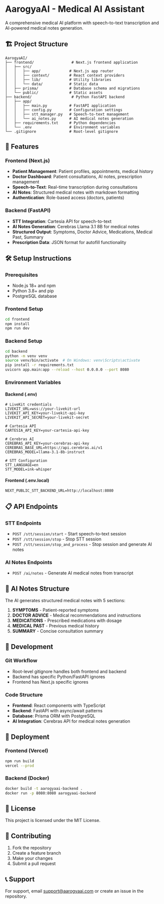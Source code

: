 # AarogyaAI - Medical AI Assistant

A comprehensive medical AI platform with speech-to-text transcription and AI-powered medical notes generation.

## 🏗️ Project Structure

```
AarogyaAI/
├── frontend/                 # Next.js frontend application
│   ├── src/
│   │   ├── app/             # Next.js app router
│   │   ├── context/         # React context providers
│   │   ├── lib/             # Utility libraries
│   │   └── data/            # Static data
│   ├── prisma/              # Database schema and migrations
│   └── public/              # Static assets
├── backend/                  # Python FastAPI backend
│   ├── app/
│   │   ├── main.py          # FastAPI application
│   │   ├── config.py        # Configuration settings
│   │   ├── stt_manager.py   # Speech-to-text management
│   │   └── ai_notes.py      # AI medical notes generation
│   ├── requirements.txt     # Python dependencies
│   └── .env                 # Environment variables
└── .gitignore               # Root-level gitignore
```

## 🚀 Features

### Frontend (Next.js)
- **Patient Management**: Patient profiles, appointments, medical history
- **Doctor Dashboard**: Patient consultations, AI notes, prescription management
- **Speech-to-Text**: Real-time transcription during consultations
- **AI Notes**: Structured medical notes with markdown formatting
- **Authentication**: Role-based access (doctors, patients)

### Backend (FastAPI)
- **STT Integration**: Cartesia API for speech-to-text
- **AI Notes Generation**: Cerebras Llama 3.1 8B for medical notes
- **Structured Output**: Symptoms, Doctor Advice, Medications, Medical Past, Summary
- **Prescription Data**: JSON format for autofill functionality

## 🛠️ Setup Instructions

### Prerequisites
- Node.js 18+ and npm
- Python 3.8+ and pip
- PostgreSQL database

### Frontend Setup
```bash
cd frontend
npm install
npm run dev
```

### Backend Setup
```bash
cd backend
python -m venv venv
source venv/bin/activate  # On Windows: venv\Scripts\activate
pip install -r requirements.txt
uvicorn app.main:app --reload --host 0.0.0.0 --port 8080
```

### Environment Variables

#### Backend (.env)
```env
# LiveKit credentials
LIVEKIT_URL=wss://your-livekit-url
LIVEKIT_API_KEY=your-livekit-api-key
LIVEKIT_API_SECRET=your-livekit-secret

# Cartesia API
CARTESIA_API_KEY=your-cartesia-api-key

# Cerebras AI
CEREBRAS_API_KEY=your-cerebras-api-key
CEREBRAS_BASE_URL=https://api.cerebras.ai/v1
CEREBRAS_MODEL=llama-3.1-8b-instruct

# STT Configuration
STT_LANGUAGE=en
STT_MODEL=ink-whisper
```

#### Frontend (.env.local)
```env
NEXT_PUBLIC_STT_BACKEND_URL=http://localhost:8080
```

## 📋 API Endpoints

### STT Endpoints
- `POST /stt/session/start` - Start speech-to-text session
- `POST /stt/session/stop` - Stop STT session
- `POST /stt/session/stop_and_process` - Stop session and generate AI notes

### AI Notes Endpoints
- `POST /ai/notes` - Generate AI medical notes from transcript

## 🎯 AI Notes Structure

The AI generates structured medical notes with 5 sections:

1. **SYMPTOMS** - Patient-reported symptoms
2. **DOCTOR ADVICE** - Medical recommendations and instructions
3. **MEDICATIONS** - Prescribed medications with dosage
4. **MEDICAL PAST** - Previous medical history
5. **SUMMARY** - Concise consultation summary

## 🔧 Development

### Git Workflow
- Root-level gitignore handles both frontend and backend
- Backend has specific Python/FastAPI ignores
- Frontend has Next.js specific ignores

### Code Structure
- **Frontend**: React components with TypeScript
- **Backend**: FastAPI with async/await patterns
- **Database**: Prisma ORM with PostgreSQL
- **AI Integration**: Cerebras API for medical notes generation

## 🚀 Deployment

### Frontend (Vercel)
```bash
npm run build
vercel --prod
```

### Backend (Docker)
```bash
docker build -t aarogyaai-backend .
docker run -p 8080:8080 aarogyaai-backend
```

## 📝 License

This project is licensed under the MIT License.

## 🤝 Contributing

1. Fork the repository
2. Create a feature branch
3. Make your changes
4. Submit a pull request

## 📞 Support

For support, email support@aarogyaai.com or create an issue in the repository.
